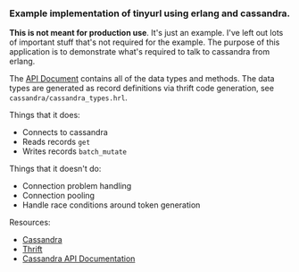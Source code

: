 ### Example implementation of tinyurl using erlang and cassandra.

**This is not meant for production use**.  It's just an example.  I've left out lots of important stuff that's not required for the example.  The purpose of this application is to demonstrate what's required to talk to cassandra from erlang.

The [API Document][1] contains all of the data types and methods.  The data types are generated as record definitions via thrift code generation, see `cassandra/cassandra_types.hrl`.

Things that it does:

* Connects to cassandra
* Reads records `get`
* Writes records `batch_mutate`

Things that it doesn't do:

* Connection problem handling
* Connection pooling
* Handle race conditions around token generation

Resources:

* [Cassandra](http://cassandra.apache.org/)
* [Thrift](http://incubator.apache.org/thrift/)
* [Cassandra API Documentation][1]

[1]: http://wiki.apache.org/cassandra/API
